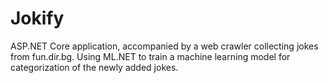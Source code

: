 # Jokify
ASP.NET Core application, accompanied by a web crawler collecting jokes from fun.dir.bg. 
Using ML.NET to train a machine learning model for categorization of the newly added jokes.

